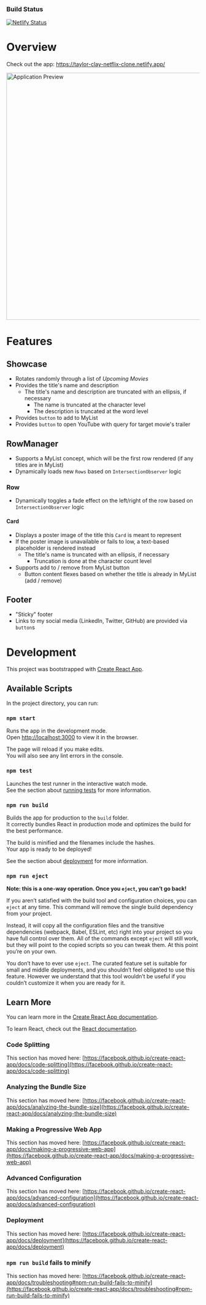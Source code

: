 ### Build Status
[![Netlify Status](https://api.netlify.com/api/v1/badges/213d0ef8-015a-4b94-b602-0e8cd4eaa23d/deploy-status)](https://app.netlify.com/sites/taylor-clay-netflix-clone/deploys)

# Overview

Check out the app: https://taylor-clay-netflix-clone.netlify.app/

<img width="645" alt="Application Preview" src="https://user-images.githubusercontent.com/8163665/107831527-d77def80-6d53-11eb-931f-812d9d988a42.png">

# Features

## Showcase

- Rotates randomly through a list of _Upcoming Movies_
- Provides the title's name and description
    - The title's name and description are truncated with an ellipsis, if necessary
        - The name is truncated at the character level
        - The description is truncated at the word level
- Provides `button` to add to MyList
- Provides `button` to open YouTube with query for target movie's trailer

## RowManager

- Supports a MyList concept, which will be the first row rendered (if any titles are in MyList)
- Dynamically loads new `Rows` based on `IntersectionObserver` logic

### Row

- Dynamically toggles a fade effect on the left/right of the row based on `IntersectionObserver` logic

#### Card

- Displays a poster image of the title this `Card` is meant to represent
- If the poster image is unavailable or fails to low, a text-based placeholder is rendered instead
    - The title's name is truncated with an ellipsis, if necessary
        - Truncation is done at the character count level
- Supports add to / remove from MyList button 
  - Button content flexes based on whether the title is already in MyList (add / remove)

## Footer

- "Sticky" footer
- Links to my social media (LinkedIn, Twitter, GitHub) are provided via `button`s

# Development

This project was bootstrapped with [Create React App](https://github.com/facebook/create-react-app).

## Available Scripts

In the project directory, you can run:

### `npm start`

Runs the app in the development mode.\
Open [http://localhost:3000](http://localhost:3000) to view it in the browser.

The page will reload if you make edits.\
You will also see any lint errors in the console.

### `npm test`

Launches the test runner in the interactive watch mode.\
See the section about [running tests](https://facebook.github.io/create-react-app/docs/running-tests) for more information.

### `npm run build`

Builds the app for production to the `build` folder.\
It correctly bundles React in production mode and optimizes the build for the best performance.

The build is minified and the filenames include the hashes.\
Your app is ready to be deployed!

See the section about [deployment](https://facebook.github.io/create-react-app/docs/deployment) for more information.

### `npm run eject`

**Note: this is a one-way operation. Once you `eject`, you can’t go back!**

If you aren’t satisfied with the build tool and configuration choices, you can `eject` at any time. This command will remove the single build dependency from your project.

Instead, it will copy all the configuration files and the transitive dependencies (webpack, Babel, ESLint, etc) right into your project so you have full control over them. All of the commands except `eject` will still work, but they will point to the copied scripts so you can tweak them. At this point you’re on your own.

You don’t have to ever use `eject`. The curated feature set is suitable for small and middle deployments, and you shouldn’t feel obligated to use this feature. However we understand that this tool wouldn’t be useful if you couldn’t customize it when you are ready for it.

## Learn More

You can learn more in the [Create React App documentation](https://facebook.github.io/create-react-app/docs/getting-started).

To learn React, check out the [React documentation](https://reactjs.org/).

### Code Splitting

This section has moved here: [https://facebook.github.io/create-react-app/docs/code-splitting](https://facebook.github.io/create-react-app/docs/code-splitting)

### Analyzing the Bundle Size

This section has moved here: [https://facebook.github.io/create-react-app/docs/analyzing-the-bundle-size](https://facebook.github.io/create-react-app/docs/analyzing-the-bundle-size)

### Making a Progressive Web App

This section has moved here: [https://facebook.github.io/create-react-app/docs/making-a-progressive-web-app](https://facebook.github.io/create-react-app/docs/making-a-progressive-web-app)

### Advanced Configuration

This section has moved here: [https://facebook.github.io/create-react-app/docs/advanced-configuration](https://facebook.github.io/create-react-app/docs/advanced-configuration)

### Deployment

This section has moved here: [https://facebook.github.io/create-react-app/docs/deployment](https://facebook.github.io/create-react-app/docs/deployment)

### `npm run build` fails to minify

This section has moved here: [https://facebook.github.io/create-react-app/docs/troubleshooting#npm-run-build-fails-to-minify](https://facebook.github.io/create-react-app/docs/troubleshooting#npm-run-build-fails-to-minify)
